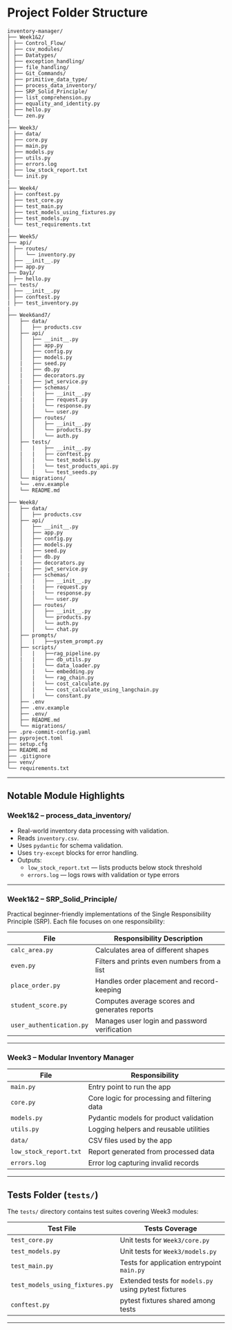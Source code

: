 # Project Folder Structure

```
inventory-manager/
├── Week1&2/
│ ├── Control_Flow/
│ ├── csv_modules/
│ ├── Datatypes/
│ ├── exception_handling/
│ ├── file_handling/
│ ├── Git_Commands/
│ ├── primitive_data_type/
│ ├── process_data_inventory/
│ ├── SRP_Solid_Principle/
│ ├── list_comprehension.py
│ ├── equality_and_identity.py
│ ├── hello.py
│ └── zen.py
|
├── Week3/
│ ├── data/
│ ├── core.py
│ ├── main.py
│ ├── models.py
│ ├── utils.py
│ ├── errors.log
│ ├── low_stock_report.txt
│ └── init.py
|
├── Week4/
│ ├── conftest.py
│ ├── test_core.py
│ ├── test_main.py
│ ├── test_models_using_fixtures.py
│ ├── test_models.py
│ └── test_requirements.txt
|
├── Week5/
├── api/
│ ├── routes/
│ │   └── inventory.py  
│ ├── __init__.py
│ ├── app.py
├── Day1/
│ ├── hello.py
├── tests/
│ ├── __init__.py
│ ├── conftest.py
| ├── test_inventory.py
|
├── Week6and7/
│   ├── data/
│   │   ├── products.csv
│   ├── api/
│   │   ├── __init__.py
│   │   ├── app.py
│   │   ├── config.py
│   │   ├── models.py
│   |   ├── seed.py
│   |   ├── db.py
│   |   ├── decorators.py
│   |   ├── jwt_service.py
|   │   ├── schemas/ 
│   │   |   ├── __init__.py
│   |   |   ├── request.py
│   │   |   └── response.py
│   │   │   └── user.py
│   │   ├── routes/
│   │   │   ├── __init__.py
│   │   │   └── products.py
│   │   │   └── auth.py       
│   ├── tests/ 
│   │   |   ├── __init__.py
│   |   |   ├── conftest.py
│   │   |   └── test_models.py
│   │   |   └── test_products_api.py
│   │   |   └── test_seeds.py
│   └── migrations/
│   └── .env.example
│   └── README.md
│
├── Week8/
│   ├── data/
│   │   ├── products.csv
│   ├── api/
│   │   ├── __init__.py
│   │   ├── app.py
│   │   ├── config.py
│   │   ├── models.py
│   |   ├── seed.py
│   |   ├── db.py
│   |   ├── decorators.py
│   |   ├── jwt_service.py
|   │   ├── schemas/ 
│   │   |   ├── __init__.py
│   |   |   ├── request.py
│   │   |   └── response.py
│   │   │   └── user.py
│   │   ├── routes/
│   │   │   ├── __init__.py
│   │   │   └── products.py
│   │   │   └── auth.py   
│   │   │   └── chat.py   
│   ├── prompts/ 
│   │   |   ├──system_prompt.py
│   ├── scripts/ 
│   │   |   ├──rag_pipeline.py
│   |   |   ├── db_utils.py
│   │   |   └── data_loader.py
│   │   |   └── embedding.py
│   │   |   └── rag_chain.py
│   │   |   └── cost_calculate.py
│   │   |   └── cost_calculate_using_langchain.py
│   │   |   └── constant.py
│   ├── .env
│   ├── .env.example
│   ├── .env/
│   ├── README.md
│   └── migrations/
├── .pre-commit-config.yaml
├── pyproject.toml
├── setup.cfg
├── README.md
├── .gitignore
├── venv/
└── requirements.txt
```

---

## Notable Module Highlights

### Week1&2 – process_data_inventory/

- Real-world inventory data processing with validation.
- Reads `inventory.csv`.
- Uses `pydantic` for schema validation.
- Uses `try-except` blocks for error handling.
- Outputs:  
  - `low_stock_report.txt` — lists products below stock threshold  
  - `errors.log` — logs rows with validation or type errors  

---

### Week1&2 – SRP_Solid_Principle/

Practical beginner-friendly implementations of the Single Responsibility Principle (SRP). Each file focuses on one responsibility:

| File                     | Responsibility Description                         |
|--------------------------|--------------------------------------------------|
| `calc_area.py`           | Calculates area of different shapes                |
| `even.py`                | Filters and prints even numbers from a list        |
| `place_order.py`         | Handles order placement and record-keeping         |
| `student_score.py`       | Computes average scores and generates reports      |
| `user_authentication.py` | Manages user login and password verification       |

---

### Week3 – Modular Inventory Manager

| File                   | Responsibility                                 |
|------------------------|-----------------------------------------------|
| `main.py`              | Entry point to run the app                     |
| `core.py`              | Core logic for processing and filtering data  |
| `models.py`            | Pydantic models for product validation         |
| `utils.py`             | Logging helpers and reusable utilities         |
| `data/`                | CSV files used by the app                       |
| `low_stock_report.txt` | Report generated from processed data           |
| `errors.log`           | Error log capturing invalid records            |

---

## Tests Folder (`tests/`)

The `tests/` directory contains test suites covering Week3 modules:

| Test File                   | Tests Coverage                          |
|-----------------------------|---------------------------------------|
| `test_core.py`              | Unit tests for `Week3/core.py`         |
| `test_models.py`            | Unit tests for `Week3/models.py`       |
| `test_main.py`              | Tests for application entrypoint `main.py` |
| `test_models_using_fixtures.py` | Extended tests for `models.py` using pytest fixtures |
| `conftest.py`               | pytest fixtures shared among tests     |

---
